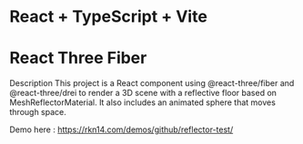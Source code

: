 # React + TypeScript + Vite
# React Three Fiber 

Description
This project is a React component using @react-three/fiber and @react-three/drei to render a 3D scene with a reflective floor based on MeshReflectorMaterial. It also includes an animated sphere that moves through space.

Demo here : 
https://rkn14.com/demos/github/reflector-test/
